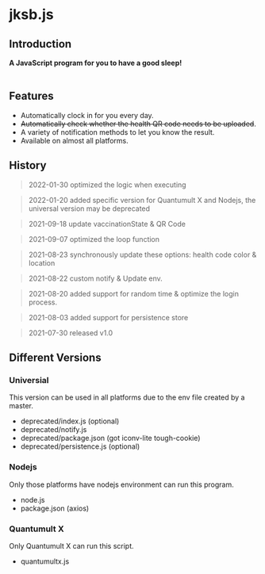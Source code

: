 # jksb.js
## Introduction
**A JavaScript program for you to have a good sleep!**
<br><br>
## Features
- Automatically clock in for you every day.
- ~~Automatically check whether the health QR code needs to be uploaded~~.
- A variety of notification methods to let you know the result.
- Available on almost all platforms.
## History
>2022-01-30 optimized the logic when executing

>2022-01-20 added specific version for Quantumult X and Nodejs, the universal version may be deprecated

>2021-09-18 update vaccinationState & QR Code

>2021-09-07 optimized the loop function

>2021-08-23 
synchronously update these options: health code color & location

>2021-08-22 custom notify & Update env.   

>2021-08-20 added support for random time & optimize the login process. 

>2021-08-03 added support for persistence store

>2021-07-30 released v1.0

## Different Versions
### Universial
This version can be used in all platforms due to the env file created by a master.
- deprecated/index.js (optional)
- deprecated/notify.js
- deprecated/package.json (got iconv-lite tough-cookie)
- deprecated/persistence.js (optional)

### Nodejs
Only those platforms have nodejs environment can run this program.
- node.js
- package.json (axios)

### Quantumult X
Only Quantumult X can run this script.
- quantumultx.js